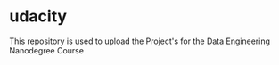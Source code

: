 # udacity
This repository is used to upload the Project's for the Data Engineering Nanodegree Course
